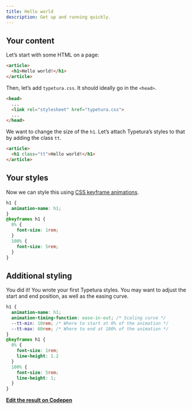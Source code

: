 ```yaml
---
title: Hello world
description: Get up and running quickly.
---
```


## Your content

Let’s start with some HTML on a page:

```html
<article>
  <h1>Hello world!</h1>
</article>
```

Then, let’s add `typetura.css`. It should ideally go in the `<head>`.

```html
<head>
  ...
  <link rel="stylesheet" href="typetura.css">
  ...
</head>
```

We want to change the size of the `h1`. Let’s attach Typetura’s styles to that by adding the class `tt`.

```html
<article>
  <h1 class="tt">Hello world!</h1>
</article>
```

## Your styles

Now we can style this using [CSS keyframe animations](https://developer.mozilla.org/en-US/docs/Web/CSS/@keyframes).

```css
h1 {
  animation-name: h1;
}
@keyframes h1 {
  0% {
    font-size: 1rem;
  }
  100% {
    font-size: 5rem;
  }
}
```

## Additional styling

You did it! You wrote your first Typetura styles. You may want to adjust the start and end position, as well as the easing curve.

```css
h1 {
  animation-name: h1;
  animation-timing-function: ease-in-out; /* Scaling curve */
  --tt-min: 10rem; /* Where to start at 0% of the animation */
  --tt-max: 60rem; /* Where to end at 100% of the animation */
}
@keyframes h1 {
  0% {
    font-size: 1rem;
    line-height: 1.2
  }
  100% {
    font-size: 5rem;
    line-height: 1;
  }
}
```

**[Edit the result on Codepen](https://codepen.io/scottkellum/pen/mdZVRVb)**